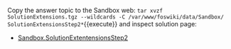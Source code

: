 Copy the answer topic to the Sandbox web: `tar xvzf SolutionExtensions.tgz --wildcards -C /var/www/foswiki/data/Sandbox/ SolutionExtensionsStep2*`{{execute}}
and inspect solution page:

*   [Sandbox.SolutionExtentensionsStep2](http://[[HOST_SUBDOMAIN]]-80-[[KATACODA_HOST]].environments.katacoda.com/foswiki/Sandbox/SolutionExtentensionsStep2)